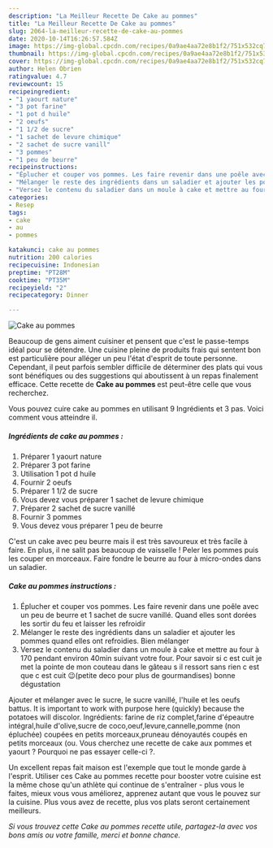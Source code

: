 ```yaml
---
description: "La Meilleur Recette De Cake au pommes"
title: "La Meilleur Recette De Cake au pommes"
slug: 2064-la-meilleur-recette-de-cake-au-pommes
date: 2020-10-14T16:26:57.584Z
image: https://img-global.cpcdn.com/recipes/0a9ae4aa72e8b1f2/751x532cq70/cake-au-pommes-photo-principale-de-la-recette.jpg
thumbnail: https://img-global.cpcdn.com/recipes/0a9ae4aa72e8b1f2/751x532cq70/cake-au-pommes-photo-principale-de-la-recette.jpg
cover: https://img-global.cpcdn.com/recipes/0a9ae4aa72e8b1f2/751x532cq70/cake-au-pommes-photo-principale-de-la-recette.jpg
author: Helen Obrien
ratingvalue: 4.7
reviewcount: 15
recipeingredient:
- "1 yaourt nature"
- "3 pot farine"
- "1 pot d huile"
- "2 oeufs"
- "1 1/2 de sucre"
- "1 sachet de levure chimique"
- "2 sachet de sucre vanill"
- "3 pommes"
- "1 peu de beurre"
recipeinstructions:
- "Éplucher et couper vos pommes. Les faire revenir dans une poêle avec un peu de beurre et 1 sachet de sucre vanillé. Quand elles sont dorées les sortir du feu et laisser les refroidir"
- "Mélanger le reste des ingrédients dans un saladier et ajouter les pommes quand elles ont refroidies. Bien mélanger"
- "Versez le contenu du saladier dans un moule à cake et mettre au four à 170 pendant environ 40min suivant votre four. Pour savoir si c est cuit je met la pointe de mon couteau dans le gâteau s il ressort sans rien c est que c est cuit 😉(petite deco pour plus de gourmandises) bonne dégustation"
categories:
- Resep
tags:
- cake
- au
- pommes

katakunci: cake au pommes 
nutrition: 200 calories
recipecuisine: Indonesian
preptime: "PT28M"
cooktime: "PT35M"
recipeyield: "2"
recipecategory: Dinner

---
```



![Cake au pommes](https://img-global.cpcdn.com/recipes/0a9ae4aa72e8b1f2/751x532cq70/cake-au-pommes-photo-principale-de-la-recette.jpg)

Beaucoup de gens aiment cuisiner et pensent que c'est le passe-temps idéal pour se détendre. Une cuisine pleine de produits frais qui sentent bon est particulière pour alléger un peu l'état d'esprit de toute personne. Cependant, il peut parfois sembler difficile de déterminer des plats qui vous sont bénéfiques ou des suggestions qui aboutissent à un repas finalement efficace. Cette recette de <strong> Cake au pommes </strong> est peut-être celle que vous recherchez.

<!--inarticleads1-->

Vous pouvez cuire cake au pommes en utilisant 9 Ingrédients et 3 pas. Voici comment vous atteindre il.

##### Ingrédients de cake au pommes :

1. Préparer 1 yaourt nature
1. Préparer 3 pot farine
1. Utilisation 1 pot d huile
1. Fournir 2 oeufs
1. Préparer 1 1/2 de sucre
1. Vous devez vous préparer 1 sachet de levure chimique
1. Préparer 2 sachet de sucre vanillé
1. Fournir 3 pommes
1. Vous devez vous préparer 1 peu de beurre


C&#39;est un cake avec peu beurre mais il est très savoureux et très facile à faire. En plus, il ne salit pas beaucoup de vaisselle ! Peler les pommes puis les couper en morceaux. Faire fondre le beurre au four à micro-ondes dans un saladier. 

<!--inarticleads2-->

##### Cake au pommes instructions :

1. Éplucher et couper vos pommes. Les faire revenir dans une poêle avec un peu de beurre et 1 sachet de sucre vanillé. Quand elles sont dorées les sortir du feu et laisser les refroidir
1. Mélanger le reste des ingrédients dans un saladier et ajouter les pommes quand elles ont refroidies. Bien mélanger
1. Versez le contenu du saladier dans un moule à cake et mettre au four à 170 pendant environ 40min suivant votre four. Pour savoir si c est cuit je met la pointe de mon couteau dans le gâteau s il ressort sans rien c est que c est cuit 😉(petite deco pour plus de gourmandises) bonne dégustation


Ajouter et mélanger avec le sucre, le sucre vanillé, l&#39;huile et les oeufs battus. It is important to work with purpose here (quickly) because the potatoes will discolor. Ingrédients: farine de riz complet,farine d&#39;épeautre intégral,huile d&#39;olive,sucre de coco,oeuf,levure,cannelle,pomme (non épluchée) coupées en petits morceaux,pruneau dénoyautés coupés en petits morceaux (ou. Vous cherchez une recette de cake aux pommes et yaourt ? Pourquoi ne pas essayer celle-ci ?. 

<!--inarticleads1-->

<p>
Un excellent repas fait maison est l'exemple que tout le monde garde à l'esprit. Utiliser ces Cake au pommes recette pour booster votre cuisine est la même chose qu'un athlète qui continue de s'entraîner - plus vous le faites, mieux vous vous améliorez, apprenez autant que vous le pouvez sur la cuisine. Plus vous avez de recette, plus vos plats seront certainement meilleurs.
</p>

<p>
<i>Si vous trouvez cette Cake au pommes recette utile, partagez-la avec vos bons amis ou votre famille, merci et bonne chance.</i>
</p>
